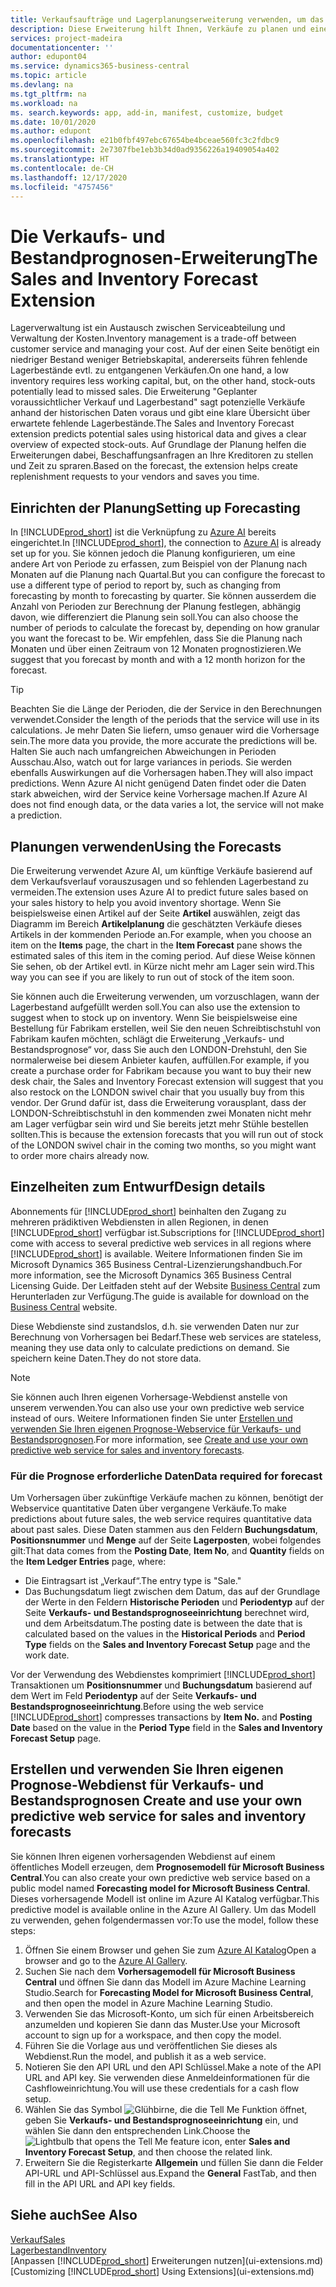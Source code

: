 ```yaml
---
title: Verkaufsaufträge und Lagerplanungserweiterung verwenden, um das Lager zu verwalten | Microsoft Docs
description: Diese Erweiterung hilft Ihnen, Verkäufe zu planen und eine klare Übersicht über erwartete fehlende Lagerbestände zu erhalten und hilft Ihnen sogar dabei, Lagerauffüllungsanfragen an Verkäufer zu stellen.
services: project-madeira
documentationcenter: ''
author: edupont04
ms.service: dynamics365-business-central
ms.topic: article
ms.devlang: na
ms.tgt_pltfrm: na
ms.workload: na
ms. search.keywords: app, add-in, manifest, customize, budget
ms.date: 10/01/2020
ms.author: edupont
ms.openlocfilehash: e21b0fbf497ebc67654be4bceae560fc3c2fdbc9
ms.sourcegitcommit: 2e7307fbe1eb3b34d0ad9356226a19409054a402
ms.translationtype: HT
ms.contentlocale: de-CH
ms.lasthandoff: 12/17/2020
ms.locfileid: "4757456"
---
```

# <a name="the-sales-and-inventory-forecast-extension"></a><span data-ttu-id="fadbb-103">Die Verkaufs- und Bestandprognosen-Erweiterung</span><span class="sxs-lookup"><span data-stu-id="fadbb-103">The Sales and Inventory Forecast Extension</span></span>
<span data-ttu-id="fadbb-104">Lagerverwaltung ist ein Austausch zwischen Serviceabteilung und Verwaltung der Kosten.</span><span class="sxs-lookup"><span data-stu-id="fadbb-104">Inventory management is a trade-off between customer service and managing your cost.</span></span> <span data-ttu-id="fadbb-105">Auf der einen Seite benötigt ein niedriger Bestand weniger Betriebskapital, andererseits führen fehlende Lagerbestände evtl. zu entgangenen Verkäufen.</span><span class="sxs-lookup"><span data-stu-id="fadbb-105">On one hand, a low inventory requires less working capital, but, on the other hand, stock-outs potentially lead to missed sales.</span></span> <span data-ttu-id="fadbb-106">Die Erweiterung "Geplanter voraussichtlicher Verkauf und Lagerbestand" sagt potenzielle Verkäufe anhand der historischen Daten voraus und gibt eine klare Übersicht über erwartete fehlende Lagerbestände.</span><span class="sxs-lookup"><span data-stu-id="fadbb-106">The Sales and Inventory Forecast extension predicts potential sales using historical data and gives a clear overview of expected stock-outs.</span></span> <span data-ttu-id="fadbb-107">Auf Grundlage der Planung helfen die Erweiterungen dabei, Beschaffungsanfragen an Ihre Kreditoren zu stellen und Zeit zu spraren.</span><span class="sxs-lookup"><span data-stu-id="fadbb-107">Based on the forecast, the extension helps create replenishment requests to your vendors and saves you time.</span></span>  

## <a name="setting-up-forecasting"></a><span data-ttu-id="fadbb-108">Einrichten der Planung</span><span class="sxs-lookup"><span data-stu-id="fadbb-108">Setting up Forecasting</span></span>
<span data-ttu-id="fadbb-109">In [!INCLUDE[prod_short](includes/prod_short.md)] ist die Verknüpfung zu [Azure AI](https://azure.microsoft.com/overview/ai-platform/) bereits eingerichtet.</span><span class="sxs-lookup"><span data-stu-id="fadbb-109">In [!INCLUDE[prod_short](includes/prod_short.md)], the connection to [Azure AI](https://azure.microsoft.com/overview/ai-platform/) is already set up for you.</span></span> <span data-ttu-id="fadbb-110">Sie können jedoch die Planung konfigurieren, um eine andere Art von Periode zu erfassen, zum Beispiel von der Planung nach Monaten auf die Planung nach Quartal.</span><span class="sxs-lookup"><span data-stu-id="fadbb-110">But you can configure the forecast to use a different type of period to report by, such as changing from forecasting by month to forecasting by quarter.</span></span> <span data-ttu-id="fadbb-111">Sie können ausserdem die Anzahl von Perioden zur Berechnung der Planung festlegen, abhängig davon, wie differenziert die Planung sein soll.</span><span class="sxs-lookup"><span data-stu-id="fadbb-111">You can also choose the number of periods to calculate the forecast by, depending on how granular you want the forecast to be.</span></span> <span data-ttu-id="fadbb-112">Wir empfehlen, dass Sie die Planung nach Monaten und über einen Zeitraum von 12 Monaten prognostizieren.</span><span class="sxs-lookup"><span data-stu-id="fadbb-112">We suggest that you forecast by month and with a 12 month horizon for the forecast.</span></span> 

> [!TIP]  
>   <span data-ttu-id="fadbb-113">Beachten Sie die Länge der Perioden, die der Service in den Berechnungen verwendet.</span><span class="sxs-lookup"><span data-stu-id="fadbb-113">Consider the length of the periods that the service will use in its calculations.</span></span> <span data-ttu-id="fadbb-114">Je mehr Daten Sie liefern, umso genauer wird die Vorhersage sein.</span><span class="sxs-lookup"><span data-stu-id="fadbb-114">The more data you provide, the more accurate the predictions will be.</span></span> <span data-ttu-id="fadbb-115">Halten Sie auch nach umfangreichen Abweichungen in Perioden Ausschau.</span><span class="sxs-lookup"><span data-stu-id="fadbb-115">Also, watch out for large variances in periods.</span></span> <span data-ttu-id="fadbb-116">Sie werden ebenfalls Auswirkungen auf die Vorhersagen haben.</span><span class="sxs-lookup"><span data-stu-id="fadbb-116">They will also impact predictions.</span></span> <span data-ttu-id="fadbb-117">Wenn Azure AI nicht genügend Daten findet oder die Daten stark abweichen, wird der Service keine Vorhersage machen.</span><span class="sxs-lookup"><span data-stu-id="fadbb-117">If Azure AI does not find enough data, or the data varies a lot, the service will not make a prediction.</span></span>

## <a name="using-the-forecasts"></a><span data-ttu-id="fadbb-118">Planungen verwenden</span><span class="sxs-lookup"><span data-stu-id="fadbb-118">Using the Forecasts</span></span>
<span data-ttu-id="fadbb-119">Die Erweiterung verwendet Azure AI, um künftige Verkäufe basierend auf dem Verkaufsverlauf vorauszusagen und so fehlenden Lagerbestand zu vermeiden.</span><span class="sxs-lookup"><span data-stu-id="fadbb-119">The extension uses Azure AI to predict future sales based on your sales history to help you avoid inventory shortage.</span></span> <span data-ttu-id="fadbb-120">Wenn Sie beispielsweise einen Artikel auf der Seite **Artikel** auswählen, zeigt das Diagramm im Bereich **Artikelplanung** die geschätzten Verkäufe dieses Artikels in der kommenden Periode an.</span><span class="sxs-lookup"><span data-stu-id="fadbb-120">For example, when you choose an item on the **Items** page, the chart in the **Item Forecast** pane shows the estimated sales of this item in the coming period.</span></span> <span data-ttu-id="fadbb-121">Auf diese Weise können Sie sehen, ob der Artikel evtl. in Kürze nicht mehr am Lager sein wird.</span><span class="sxs-lookup"><span data-stu-id="fadbb-121">This way you can see if you are likely to run out of stock of the item soon.</span></span>  

<span data-ttu-id="fadbb-122">Sie können auch die Erweiterung verwenden, um vorzuschlagen, wann der Lagerbestand aufgefüllt werden soll.</span><span class="sxs-lookup"><span data-stu-id="fadbb-122">You can also use the extension to suggest when to stock up on inventory.</span></span> <span data-ttu-id="fadbb-123">Wenn Sie beispielsweise eine Bestellung für Fabrikam erstellen, weil Sie den neuen Schreibtischstuhl von Fabrikam kaufen möchten, schlägt die Erweiterung „Verkaufs- und Bestandsprognose“ vor, dass Sie auch den LONDON-Drehstuhl, den Sie normalerweise bei diesem Anbieter kaufen, auffüllen.</span><span class="sxs-lookup"><span data-stu-id="fadbb-123">For example, if you create a purchase order for Fabrikam because you want to buy their new desk chair, the Sales and Inventory Forecast extension will suggest that you also restock on the LONDON swivel chair that you usually buy from this vendor.</span></span> <span data-ttu-id="fadbb-124">Der Grund dafür ist, dass die Erweiterung vorausplant, dass der LONDON-Schreibtischstuhl in den kommenden zwei Monaten nicht mehr am Lager verfügbar sein wird und Sie bereits jetzt mehr Stühle bestellen sollten.</span><span class="sxs-lookup"><span data-stu-id="fadbb-124">This is because the extension forecasts that you will run out of stock of the LONDON swivel chair in the coming two months, so you might want to order more chairs already now.</span></span>  

## <a name="design-details"></a><span data-ttu-id="fadbb-125">Einzelheiten zum Entwurf</span><span class="sxs-lookup"><span data-stu-id="fadbb-125">Design details</span></span>
<span data-ttu-id="fadbb-126">Abonnements für [!INCLUDE[prod_short](includes/prod_short.md)] beinhalten den Zugang zu mehreren prädiktiven Webdiensten in allen Regionen, in denen [!INCLUDE[prod_short](includes/prod_short.md)] verfügbar ist.</span><span class="sxs-lookup"><span data-stu-id="fadbb-126">Subscriptions for [!INCLUDE[prod_short](includes/prod_short.md)] come with access to several predictive web services in all regions where [!INCLUDE[prod_short](includes/prod_short.md)] is available.</span></span> <span data-ttu-id="fadbb-127">Weitere Informationen finden Sie im Microsoft Dynamics 365 Business Central-Lizenzierungshandbuch.</span><span class="sxs-lookup"><span data-stu-id="fadbb-127">For more information, see the Microsoft Dynamics 365 Business Central Licensing Guide.</span></span> <span data-ttu-id="fadbb-128">Der Leitfaden steht auf der Website [Business Central](https://dynamics.microsoft.com/en-us/business-central/overview/) zum Herunterladen zur Verfügung.</span><span class="sxs-lookup"><span data-stu-id="fadbb-128">The guide is available for download on the [Business Central](https://dynamics.microsoft.com/en-us/business-central/overview/) website.</span></span> 

<span data-ttu-id="fadbb-129">Diese Webdienste sind zustandslos, d.h. sie verwenden Daten nur zur Berechnung von Vorhersagen bei Bedarf.</span><span class="sxs-lookup"><span data-stu-id="fadbb-129">These web services are stateless, meaning they use data only to calculate predictions on demand.</span></span> <span data-ttu-id="fadbb-130">Sie speichern keine Daten.</span><span class="sxs-lookup"><span data-stu-id="fadbb-130">They do not store data.</span></span>

> [!NOTE]  
>   <span data-ttu-id="fadbb-131">Sie können auch Ihren eigenen Vorhersage-Webdienst anstelle von unserem verwenden.</span><span class="sxs-lookup"><span data-stu-id="fadbb-131">You can also use your own predictive web service instead of ours.</span></span> <span data-ttu-id="fadbb-132">Weitere Informationen finden Sie unter [Erstellen und verwenden Sie Ihren eigenen Prognose-Webservice für Verkaufs- und Bestandsprognosen](#AnchorText).</span><span class="sxs-lookup"><span data-stu-id="fadbb-132">For more information, see [Create and use your own predictive web service for sales and inventory forecasts](#AnchorText).</span></span> 

### <a name="data-required-for-forecast"></a><span data-ttu-id="fadbb-133">Für die Prognose erforderliche Daten</span><span class="sxs-lookup"><span data-stu-id="fadbb-133">Data required for forecast</span></span>
<span data-ttu-id="fadbb-134">Um Vorhersagen über zukünftige Verkäufe machen zu können, benötigt der Webservice quantitative Daten über vergangene Verkäufe.</span><span class="sxs-lookup"><span data-stu-id="fadbb-134">To make predictions about future sales, the web service requires quantitative data about past sales.</span></span> <span data-ttu-id="fadbb-135">Diese Daten stammen aus den Feldern **Buchungsdatum**, **Positionsnummer** und **Menge** auf der Seite **Lagerposten**, wobei folgendes gilt:</span><span class="sxs-lookup"><span data-stu-id="fadbb-135">That data comes from the **Posting Date**, **Item No**, and **Quantity** fields on the **Item Ledger Entries** page, where:</span></span>
-    <span data-ttu-id="fadbb-136">Die Eintragsart ist „Verkauf“.</span><span class="sxs-lookup"><span data-stu-id="fadbb-136">The entry type is "Sale."</span></span>
- <span data-ttu-id="fadbb-137">Das Buchungsdatum liegt zwischen dem Datum, das auf der Grundlage der Werte in den Feldern **Historische Perioden** und **Periodentyp** auf der Seite **Verkaufs- und Bestandsprognoseeinrichtung** berechnet wird, und dem Arbeitsdatum.</span><span class="sxs-lookup"><span data-stu-id="fadbb-137">The posting date is between the date that is calculated based on the values in the **Historical Periods** and **Period Type** fields on the **Sales and Inventory Forecast Setup** page and the work date.</span></span>

<span data-ttu-id="fadbb-138">Vor der Verwendung des Webdienstes komprimiert [!INCLUDE[prod_short](includes/prod_short.md)] Transaktionen um **Positionsnummer** und **Buchungsdatum** basierend auf dem Wert im Feld **Periodentyp** auf der Seite **Verkaufs- und Bestandsprognoseeinrichtung**.</span><span class="sxs-lookup"><span data-stu-id="fadbb-138">Before using the web service [!INCLUDE[prod_short](includes/prod_short.md)] compresses transactions by **Item No.** and **Posting Date** based on the value in the **Period Type** field in the **Sales and Inventory Forecast Setup** page.</span></span>

## <a name="create-and-use-your-own-predictive-web-service-for-sales-and-inventory-forecasts"></a><span data-ttu-id="fadbb-139"><a name="AnchorText"> </a>Erstellen und verwenden Sie Ihren eigenen Prognose-Webdienst für Verkaufs- und Bestandsprognosen</span><span class="sxs-lookup"><span data-stu-id="fadbb-139"><a name="AnchorText"> </a>Create and use your own predictive web service for sales and inventory forecasts</span></span>
<span data-ttu-id="fadbb-140">Sie können Ihren eigenen vorhersagenden Webdienst auf einem öffentliches Modell erzeugen, dem **Prognosemodell für Microsoft Business Central**.</span><span class="sxs-lookup"><span data-stu-id="fadbb-140">You can also create your own predictive web service based on a public model named **Forecasting model for Microsoft Business Central**.</span></span> <span data-ttu-id="fadbb-141">Dieses vorhersagende Modell ist online im Azure AI Katalog verfügbar.</span><span class="sxs-lookup"><span data-stu-id="fadbb-141">This predictive model is available online in the Azure AI Gallery.</span></span> <span data-ttu-id="fadbb-142">Um das Modell zu verwenden, gehen folgendermassen vor:</span><span class="sxs-lookup"><span data-stu-id="fadbb-142">To use the model, follow these steps:</span></span>  

1. <span data-ttu-id="fadbb-143">Öffnen Sie einem Browser und gehen Sie zum [Azure AI Katalog](https://go.microsoft.com/fwlink/?linkid=828352)</span><span class="sxs-lookup"><span data-stu-id="fadbb-143">Open a browser and go to the [Azure AI Gallery](https://go.microsoft.com/fwlink/?linkid=828352).</span></span>  
2. <span data-ttu-id="fadbb-144">Suchen Sie nach dem **Vorhersagemodell für Microsoft Business Central** und öffnen Sie dann das Modell im Azure Machine Learning Studio.</span><span class="sxs-lookup"><span data-stu-id="fadbb-144">Search for **Forecasting Model for Microsoft Business Central**, and then open the model in Azure Machine Learning Studio.</span></span>  
3. <span data-ttu-id="fadbb-145">Verwenden Sie das Microsoft-Konto, um sich für einen Arbeitsbereich anzumelden und kopieren Sie dann das Muster.</span><span class="sxs-lookup"><span data-stu-id="fadbb-145">Use your Microsoft account to sign up for a workspace, and then copy the model.</span></span>  
4. <span data-ttu-id="fadbb-146">Führen Sie die Vorlage aus und veröffentlichen Sie dieses als Webdienst.</span><span class="sxs-lookup"><span data-stu-id="fadbb-146">Run the model, and publish it as a web service.</span></span>  
5. <span data-ttu-id="fadbb-147">Notieren Sie den API URL und den API Schlüssel.</span><span class="sxs-lookup"><span data-stu-id="fadbb-147">Make a note of the API URL and API key.</span></span> <span data-ttu-id="fadbb-148">Sie verwenden diese Anmeldeinformationen für die Cashfloweinrichtung.</span><span class="sxs-lookup"><span data-stu-id="fadbb-148">You will use these credentials for a cash flow setup.</span></span>  
6. <span data-ttu-id="fadbb-149">Wählen Sie das Symbol ![Glühbirne, die die Tell Me Funktion öffnet](media/ui-search/search_small.png "Tell Me-Funktion"), geben Sie **Verkaufs- und Bestandsprognoseeinrichtung** ein, und wählen Sie dann den entsprechenden Link.</span><span class="sxs-lookup"><span data-stu-id="fadbb-149">Choose the ![Lightbulb that opens the Tell Me feature](media/ui-search/search_small.png "Tell me what you want to do") icon, enter **Sales and Inventory Forecast Setup**, and then choose the related link.</span></span>  
7. <span data-ttu-id="fadbb-150">Erweitern Sie die Registerkarte **Allgemein** und füllen Sie dann die Felder API-URL und API-Schlüssel aus.</span><span class="sxs-lookup"><span data-stu-id="fadbb-150">Expand the **General** FastTab, and then fill in the API URL and API key fields.</span></span>  


## <a name="see-also"></a><span data-ttu-id="fadbb-151">Siehe auch</span><span class="sxs-lookup"><span data-stu-id="fadbb-151">See Also</span></span>
[<span data-ttu-id="fadbb-152">Verkauf</span><span class="sxs-lookup"><span data-stu-id="fadbb-152">Sales</span></span>](sales-manage-sales.md)  
[<span data-ttu-id="fadbb-153">Lagerbestand</span><span class="sxs-lookup"><span data-stu-id="fadbb-153">Inventory</span></span>](inventory-manage-inventory.md)  
<span data-ttu-id="fadbb-154">[Anpassen [!INCLUDE[prod_short](includes/prod_short.md)] Erweiterungen nutzen](ui-extensions.md)</span><span class="sxs-lookup"><span data-stu-id="fadbb-154">[Customizing [!INCLUDE[prod_short](includes/prod_short.md)] Using Extensions](ui-extensions.md)</span></span>  
